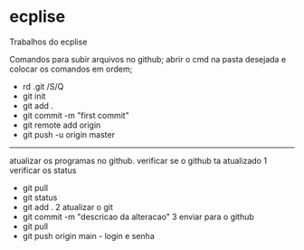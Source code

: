 # ecplise
Trabalhos do ecplise

Comandos para subir arquivos no github;
abrir o cmd na pasta desejada e colocar os comandos em ordem;
- rd .git /S/Q
- git init
- git add .
- git commit -m "first commit"
- git remote add origin <link do repositorio>
- git push -u origin master
----------------------------------------------------------------
atualizar os programas no github.
verificar se o github ta atualizado
1 verificar os status
- git pull
- git status
- git add .
2 atualizar o git
- git commit -m "descricao da alteracao"
3 enviar para o github
- git pull
- git push origin main - login e senha
